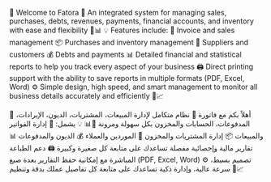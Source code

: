 🎉 Welcome to Fatora 👋
An integrated system for managing sales, purchases, debts, revenues, payments, financial accounts, and inventory with ease and flexibility 💼📊
💡 Features include:
🧾 Invoice and sales management
📦 Purchases and inventory management
👥 Suppliers and customers
💰 Debts and payments
📊 Detailed financial and statistical reports to help you track every aspect of your business
🖨️ Direct printing support with the ability to save reports in multiple formats (PDF, Excel, Word)
⚙️ Simple design, high speed, and smart management to monitor all business details accurately and efficiently 🎯📈


🎉 أهلاً بكم مع فاتورة 👋
نظام متكامل لإدارة المبيعات، المشتريات، الديون، الإيرادات، المدفوعات، الحسابات والمخزون بكل سهولة ومرونة 💼📊
💡 يشمل:
🧾 إدارة الفواتير والمبيعات
📦 إدارة المشتريات والمخزون
👥 الموردين والعملاء
💰 الديون والمدفوعات
📊 تقارير مالية وإحصائية مفصلة تساعدك على متابعة كل صغيرة وكبيرة
🖨️ دعم الطباعة المباشرة مع إمكانية حفظ التقارير بعدة صيغ (PDF, Excel, Word)
⚙️ تصميم بسيط، سرعة عالية، وإدارة ذكية تساعدك على متابعة كل تفاصيل عملك بدقة وتنظيم 🎯📈
